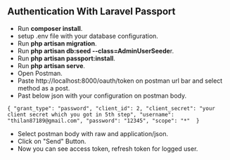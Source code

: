 
## Authentication With Laravel Passport


- Run **composer install**.
- setup .env file with your database configuration.
- Run **php artisan migration**.
- Run **php artisan db:seed --class=AdminUserSeede**r.
- Run **php artisan passport:install**.
- Run **php artisan serve**.
- Open Postman.
- Paste http://localhost:8000/oauth/token on postman url bar and select method as a post.
- Past below json with your configuration on postman body.

`{
  		"grant_type": "password",
         "client_id": 2,
         "client_secret": "your client secret which you got in 5th step",
          "username": "thilan87189@gmail.com",
          "password": "12345",
          "scope": "*" 
  }`
  
- Select postman body with raw and application/json.
- Click on "Send" Button.
- Now you can see access token, refresh token for logged user.

